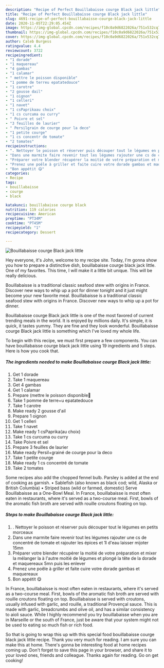 ```yaml
---
description: "Recipe of Perfect Bouillabaisse courge Black jack little"
title: "Recipe of Perfect Bouillabaisse courge Black jack little"
slug: 4691-recipe-of-perfect-bouillabaisse-courge-black-jack-little
date: 2020-11-05T22:29:05.454Z
image: https://img-global.cpcdn.com/recipes/f10c0a9d6822026a/751x532cq70/bouillabaisse-courge-black-jack-little-photo-principale-de-la-recette.jpg
thumbnail: https://img-global.cpcdn.com/recipes/f10c0a9d6822026a/751x532cq70/bouillabaisse-courge-black-jack-little-photo-principale-de-la-recette.jpg
cover: https://img-global.cpcdn.com/recipes/f10c0a9d6822026a/751x532cq70/bouillabaisse-courge-black-jack-little-photo-principale-de-la-recette.jpg
author: Caleb Burgess
ratingvalue: 4.4
reviewcount: 3722
recipeingredient:
- "1 dorade"
- "1 maquereau"
- "4 gambas"
- "1 calamar"
- " mettre le poisson disponible"
- "1 pomme de terreu epatatedouce"
- "1 carotre"
- "2 gousse dail"
- "1 oignon"
- "1 celleri"
- "1 navet"
- "1 csPaprikaau choix"
- "1 cs curcuma ou curry"
- " Poivre et sel"
- "3 feuilles de laurier"
- " Persilgrain de courge pour la deco"
- "1 petite courge"
- "1 cs concentr de tomate"
- "2 tomates"
recipeinstructions:
- ". Nettoyer le poisson et réserver puis découper tout le légumes en petits morceaux"
- "Dans une marmite faire revenir tout les légumes rajouter une cs de concentré de tomate et rajouter les épices et 1l d&#39;eau laisser mijoter 15mn"
- "Préparer votre blender récupérer la moitié de votre préparation et mixer la mélanger la à l&#39;autre moitié de légumes et plongé la tête de la dorade et maquereaux 5mn puis les enlever"
- "Prenez une poêle à griller et faite cuire votre dorade gambas et maquereaux"
- "Bon appétit 😋"
categories:
- Recipe
tags:
- bouillabaisse
- courge
- black

katakunci: bouillabaisse courge black 
nutrition: 119 calories
recipecuisine: American
preptime: "PT34M"
cooktime: "PT45M"
recipeyield: "1"
recipecategory: Dessert

---
```



![Bouillabaisse courge Black jack little](https://img-global.cpcdn.com/recipes/f10c0a9d6822026a/751x532cq70/bouillabaisse-courge-black-jack-little-photo-principale-de-la-recette.jpg)

Hey everyone, it's John, welcome to my recipe site. Today, I'm gonna show you how to prepare a distinctive dish, bouillabaisse courge black jack little. One of my favorites. This time, I will make it a little bit unique. This will be really delicious.

Bouillabaisse is a traditional classic seafood stew with origins in France. Discover new ways to whip up a pot for dinner tonight and it just might become your new favorite meal. Bouillabaisse is a traditional classic seafood stew with origins in France. Discover new ways to whip up a pot for dinner.

Bouillabaisse courge Black jack little is one of the most favored of current trending meals in the world. It is enjoyed by millions daily. It's simple, it is quick, it tastes yummy. They are fine and they look wonderful. Bouillabaisse courge Black jack little is something which I've loved my whole life.


To begin with this recipe, we must first prepare a few components. You can have bouillabaisse courge black jack little using 19 ingredients and 5 steps. Here is how you cook that.

<!--inarticleads1-->

##### The ingredients needed to make Bouillabaisse courge Black jack little:

1. Get 1 dorade
1. Take 1 maquereau
1. Get 4 gambas
1. Get 1 calamar
1. Prepare  (mettre le poisson disponible💅
1. Take 1 pomme de terre+u epatatedouce
1. Take 1 carotre
1. Make ready 2 gousse d&#39;ail
1. Prepare 1 oignon
1. Get 1 celleri
1. Take 1 navet
1. Make ready 1 csPaprika(au choix)
1. Take 1 cs curcuma ou curry
1. Take  Poivre et sel
1. Prepare 3 feuilles de laurier
1. Make ready  Persil+grainé de courge pour la deco
1. Take 1 petite courge
1. Make ready 1 cs concentré de tomate
1. Take 2 tomates


Some recipes also add the chopped fennel bulb. Parsley is added at the end of cooking as garnish. • Sablefish (also known as black cod; wild, Alaska or British Columbia) • Striped bass (wild or farmed, domestic) Serve Bouillabaisse as a One-Bowl Meal. In France, bouillabaisse is most often eaten in restaurants, where it&#39;s served as a two-course meal. First, bowls of the aromatic fish broth are served with rouille croutons floating on top. 

<!--inarticleads2-->

##### Steps to make Bouillabaisse courge Black jack little:

1. . Nettoyer le poisson et réserver puis découper tout le légumes en petits morceaux
1. Dans une marmite faire revenir tout les légumes rajouter une cs de concentré de tomate et rajouter les épices et 1l d&#39;eau laisser mijoter 15mn
1. Préparer votre blender récupérer la moitié de votre préparation et mixer la mélanger la à l&#39;autre moitié de légumes et plongé la tête de la dorade et maquereaux 5mn puis les enlever
1. Prenez une poêle à griller et faite cuire votre dorade gambas et maquereaux
1. Bon appétit 😋


In France, bouillabaisse is most often eaten in restaurants, where it&#39;s served as a two-course meal. First, bowls of the aromatic fish broth are served with rouille croutons floating on top. Bouillabaisse is served with croutons, usually infused with garlic, and rouille, a traditional Provençal sauce. This is made with garlic, breadcrumbs and olive oil, and has a similar consistency to aioli sauce. While I highly recommend you try bouillabaisse when you are in Marseille or the south of France, just be aware that your system might not be used to eating so much fish or rich food. 

So that is going to wrap this up with this special food bouillabaisse courge black jack little recipe. Thank you very much for reading. I am sure you can make this at home. There's gonna be interesting food at home recipes coming up. Don't forget to save this page in your browser, and share it to your loved ones, friends and colleague. Thanks again for reading. Go on get cooking!

